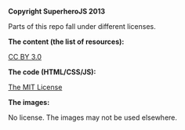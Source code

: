 **Copyright SuperheroJS 2013**

Parts of this repo fall under different licenses.

**The content (the list of resources):**

[CC BY 3.0](http://creativecommons.org/licenses/by/3.0/)
    
**The code (HTML/CSS/JS):**

[The MIT License](http://opensource.org/licenses/MIT)

**The images:**

No license. The images may not be used elsewhere.
